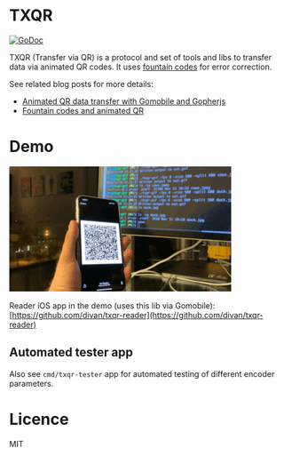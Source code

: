 # TXQR

[![GoDoc](https://godoc.org/github.com/divan/txqr?status.svg)](https://godoc.org/github.com/divan/txqr)

TXQR (Transfer via QR) is a protocol and set of tools and libs to transfer data via animated QR codes. It uses [fountain codes](https://en.wikipedia.org/wiki/Fountain_code) for error correction.

See related blog posts for more details:
 - [Animated QR data transfer with Gomobile and Gopherjs](https://divan.github.io/posts/animatedqr/)
 - [Fountain codes and animated QR](https://divan.github.io/posts/fountaincodes/)

# Demo

![Demo](./docs/demo.gif)

Reader iOS app in the demo (uses this lib via Gomobile): [https://github.com/divan/txqr-reader](https://github.com/divan/txqr-reader)

## Automated tester app
Also see `cmd/txqr-tester` app for automated testing of different encoder parameters.

# Licence

MIT
